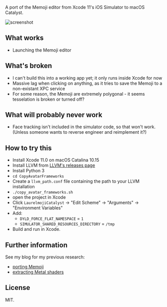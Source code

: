 A port of the Memoji editor from Xcode 11's iOS Simulator to macOS Catalyst.

![screenshot](screenshot.png)

## What works

- Launching the Memoji editor

## What's broken

- I can't build this into a working app yet; it only runs inside Xcode for now
- Massive lag when clicking on anything, as it tries to save the Memoji to a non-existant XPC service
- For some reason, the Memoji are extremely polygonal - it seems tesselation is broken or turned off?

## What will probably never work

- Face tracking isn't included in the simulator code, so that won't work. (Unless someone wants to reverse engineer and reimplement it?)

## How to try this

- Install Xcode 11.0 on macOS Catalina 10.15
- Install LLVM from [LLVM's releases page](https://releases.llvm.org/download.html#8.0.0)
- Install Python 3
- `cd CopyAvatarFrameworks`
- Create a `llvm_path.conf` file containing the path to your LLVM installation
- `./copy_avatar_frameworks.sh`
- open the project in Xcode
- Click `LaurelmojiCatalyst` -> "Edit Scheme" -> "Arguments" -> "Environment Variables"
- Add:
  - `DYLD_FORCE_FLAT_NAMESPACE` = `1`
  - `SIMULATOR_SHARED_RESOURCES_DIRECTORY` = `/tmp`
- Build and run in Xcode.

## Further information

See my blog for my previous research:

- [porting Memoji](https://worthdoingbadly.com/memoji2/)
- [extracting Metal shaders](https://worthdoingbadly.com/metalbitcode/)

## License

MIT.
